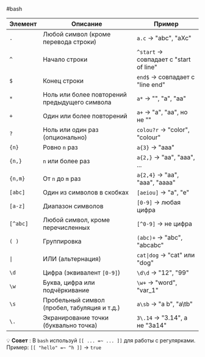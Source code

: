#bash 

| Элемент | Описание | Пример |
|--------|---------|--------|
| `.` | Любой символ (кроме перевода строки) | `a.c` → "abc", "aXc" |
| `^` | Начало строки | `^start` → совпадает с "start of line" |
| `$` | Конец строки | `end$` → совпадает с "line end" |
| `*` | Ноль или более повторений предыдущего символа | `a*` → "", "a", "aa" |
| `+` | Один или более повторений | `a+` → "a", "aa", но не "" |
| `?` | Ноль или один раз (опционально) | `colou?r` → "color", "colour" |
| `{n}` | Ровно `n` раз | `a{3}` → "aaa" |
| `{n,}` | `n` или более раз | `a{2,}` → "aa", "aaa", ... |
| `{n,m}` | От `n` до `m` раз | `a{2,4}` → "aa", "aaa", "aaaa" |
| `[abc]` | Один из символов в скобках | `[aeiou]` → "a", "e" |
| `[a-z]` | Диапазон символов | `[0-9]` → любая цифра |
| `[^abc]` | Любой символ, кроме перечисленных | `[^0-9]` → не цифра |
| `( )` | Группировка | `(abc)+` → "abc", "abcabc" |
| `\|` | ИЛИ (альтернация) | `cat\|dog` → "cat" или "dog" |
| `\d` | Цифра (эквивалент `[0-9]`) | `\d\d` → "12", "99" |
| `\w` | Буква, цифра или подчёркивание | `\w+` → "word", "var_1" |
| `\s` | Пробельный символ (пробел, табуляция и т.д.) | `a\sb` → "a b", "a\tb" |
| `\.` | Экранирование точки (буквально точка) | `3\.14` → "3.14", а не "3a14" |

💡 **Совет** : В `bash` используй `[[ ... =~ ... ]]` для работы с регулярками.  
Пример: `[[ "hello" =~ ^h ]]` → `true`